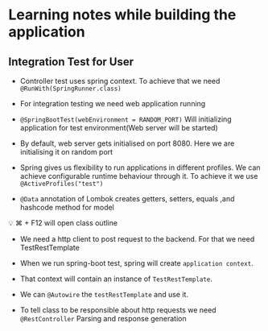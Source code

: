 # Learning notes while building the application

## Integration Test for User

- Controller test uses spring context. To achieve that we need  
`
@RunWith(SpringRunner.class)  
`


- For integration testing we need web application running
- `@SpringBootTest(webEnvironment = RANDOM_PORT)`
Will initializing application for test environment(Web server will be started)  
- By default, web server gets initialised on port 8080. Here we are initialising it on random port


- Spring gives us flexibility to run applications in different profiles. We can achieve configurable runtime behaviour through it.
To achieve it we use 
`@ActiveProfiles("test")`


- `@Data` annotation of Lombok creates getters, setters, equals ,and hashcode method for model

:bulb: ⌘ + F12 will open class outline

- We need a http client to post request to the backend. For that we need TestRestTemplate

- When we run spring-boot test, spring will create `application context`.  
- That context will contain an instance of `TestRestTemplate`.  
- We can `@Autowire` the `testRestTemplate` and use it.  
 

- To tell class to be responsible about http requests we need `@RestController`
Parsing and response generation